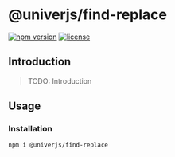 # @univerjs/find-replace

[![npm version](https://img.shields.io/npm/v/@univerjs/find-replace)](https://npmjs.org/packages/@univerjs/find-replace)
[![license](https://img.shields.io/npm/l/@univerjs/find-replace)](https://img.shields.io/npm/l/@univerjs/find-replace)

## Introduction

> TODO: Introduction

## Usage

### Installation

```shell
npm i @univerjs/find-replace
```
